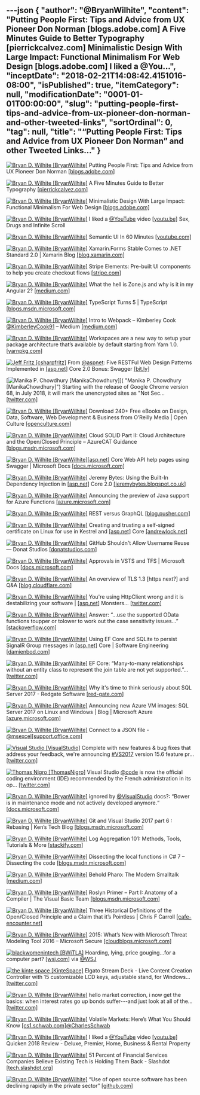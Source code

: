 ---json
{
  "author": "@BryanWilhite",
  "content": "Putting People First: Tips and Advice from UX Pioneer Don Norman [blogs.adobe.com] A Five Minutes Guide to Better Typography [pierrickcalvez.com] Minimalistic Design With Large Impact: Functional Minimalism For Web Design [blogs.adobe.com] I liked a @You...",
  "inceptDate": "2018-02-21T14:08:42.4151016-08:00",
  "isPublished": true,
  "itemCategory": null,
  "modificationDate": "0001-01-01T00:00:00",
  "slug": "putting-people-first-tips-and-advice-from-ux-pioneer-don-norman-and-other-tweeted-links",
  "sortOrdinal": 0,
  "tag": null,
  "title": "“Putting People First: Tips and Advice from UX Pioneer Don Norman” and other Tweeted Links…"
}
---

[<img alt="Bryan D. Wilhite [BryanWilhite]" src="https://songhay.blob.core.windows.net/shared-social-twitter/BryanWilhite.jpeg">](http://t.co/UNdqV0Z1zz "Bryan D. Wilhite [BryanWilhite]") Putting People First: Tips and Advice from UX Pioneer Don Norman [[blogs.adobe.com]](https://blogs.adobe.com/creativecloud/putting-people-first-tips-and-advice-from-ux-pioneer-don-norman/)

[<img alt="Bryan D. Wilhite [BryanWilhite]" src="https://songhay.blob.core.windows.net/shared-social-twitter/BryanWilhite.jpeg">](http://t.co/UNdqV0Z1zz "Bryan D. Wilhite [BryanWilhite]") A Five Minutes Guide to Better Typography [[pierrickcalvez.com]](http://pierrickcalvez.com/journal/a-five-minutes-guide-to-better-typography)

[<img alt="Bryan D. Wilhite [BryanWilhite]" src="https://songhay.blob.core.windows.net/shared-social-twitter/BryanWilhite.jpeg">](http://t.co/UNdqV0Z1zz "Bryan D. Wilhite [BryanWilhite]") Minimalistic Design With Large Impact: Functional Minimalism For Web Design [[blogs.adobe.com]](https://blogs.adobe.com/creativecloud/functional-minimalism-for-web-design/)

[<img alt="Bryan D. Wilhite [BryanWilhite]" src="https://songhay.blob.core.windows.net/shared-social-twitter/BryanWilhite.jpeg">](http://t.co/UNdqV0Z1zz "Bryan D. Wilhite [BryanWilhite]") I liked a [@YouTube](http://twitter.com/YouTube) video [[youtu.be]](http://youtu.be/TaAg6dQMEgU?a) Sex, Drugs and Infinite Scroll 

[<img alt="Bryan D. Wilhite [BryanWilhite]" src="https://songhay.blob.core.windows.net/shared-social-twitter/BryanWilhite.jpeg">](http://t.co/UNdqV0Z1zz "Bryan D. Wilhite [BryanWilhite]") Semantic UI In 60 Minutes [[youtube.com]](https://www.youtube.com/watch?v=a9mUH1EWp40)

[<img alt="Bryan D. Wilhite [BryanWilhite]" src="https://songhay.blob.core.windows.net/shared-social-twitter/BryanWilhite.jpeg">](http://t.co/UNdqV0Z1zz "Bryan D. Wilhite [BryanWilhite]") Xamarin.Forms Stable Comes to .NET Standard 2.0 | Xamarin Blog [[blog.xamarin.com]](https://blog.xamarin.com/xamarin-forms-stable-comes-to-net-standard-2-0/)

[<img alt="Bryan D. Wilhite [BryanWilhite]" src="https://songhay.blob.core.windows.net/shared-social-twitter/BryanWilhite.jpeg">](http://t.co/UNdqV0Z1zz "Bryan D. Wilhite [BryanWilhite]") Stripe Elements: Pre-built UI components to help you create checkout flows [[stripe.com]](https://stripe.com/elements)

[<img alt="Bryan D. Wilhite [BryanWilhite]" src="https://songhay.blob.core.windows.net/shared-social-twitter/BryanWilhite.jpeg">](http://t.co/UNdqV0Z1zz "Bryan D. Wilhite [BryanWilhite]") What the hell is Zone.js and why is it in my Angular 2? [[medium.com]](https://medium.com/@MertzAlertz/what-the-hell-is-zone-js-and-why-is-it-in-my-angular-2-6ff28bcf943e)

[<img alt="Bryan D. Wilhite [BryanWilhite]" src="https://songhay.blob.core.windows.net/shared-social-twitter/BryanWilhite.jpeg">](http://t.co/UNdqV0Z1zz "Bryan D. Wilhite [BryanWilhite]") TypeScript Turns 5 | TypeScript [[blogs.msdn.microsoft.com]](https://blogs.msdn.microsoft.com/typescript/2017/10/02/typescript-turns-5/)

[<img alt="Bryan D. Wilhite [BryanWilhite]" src="https://songhay.blob.core.windows.net/shared-social-twitter/BryanWilhite.jpeg">](http://t.co/UNdqV0Z1zz "Bryan D. Wilhite [BryanWilhite]") Intro to Webpack – Kimberley Cook [@KimberleyCook91](http://twitter.com/KimberleyCook91) – Medium [[medium.com]](https://medium.com/@kimberleycook/intro-to-webpack-1d035a47028d)

[<img alt="Bryan D. Wilhite [BryanWilhite]" src="https://songhay.blob.core.windows.net/shared-social-twitter/BryanWilhite.jpeg">](http://t.co/UNdqV0Z1zz "Bryan D. Wilhite [BryanWilhite]") Workspaces are a new way to setup your package architecture that’s available by default starting from Yarn 1.0. [[yarnpkg.com]](https://yarnpkg.com/lang/en/docs/workspaces/)

[<img alt="Jeff Fritz [csharpfritz]" src="https://songhay.blob.core.windows.net/shared-social-twitter/csharpfritz.jpg">](https://t.co/b3mDItgW1b "Jeff Fritz [csharpfritz]") From [@aspnet](http://twitter.com/aspnet): Five RESTFul Web Design Patterns Implemented in [[asp.net]](http://ASP.NET) Core 2.0 Bonus: Swagger [[bit.ly]](http://bit.ly/2H7xBCO)

[<img alt="Manika P. Chowdhury [ManikaChowdhury]" src="https://songhay.blob.core.windows.net/shared-social-twitter/ManikaChowdhury.jpg">]( "Manika P. Chowdhury [ManikaChowdhury]") Starting with the release of Google Chrome version 68, in July 2018, it will mark the unencrypted sites as "Not Sec… [[twitter.com]](https://twitter.com/i/web/status/962137291593457664)

[<img alt="Bryan D. Wilhite [BryanWilhite]" src="https://songhay.blob.core.windows.net/shared-social-twitter/BryanWilhite.jpeg">](http://t.co/UNdqV0Z1zz "Bryan D. Wilhite [BryanWilhite]") Download 240+ Free eBooks on Design, Data, Software, Web Development &amp; Business from O’Reilly Media | Open Culture [[openculture.com]](http://www.openculture.com/2018/02/download-240-free-ebooks-on-design-data-software-web-development-business-from-oreilly-media.html)

[<img alt="Bryan D. Wilhite [BryanWilhite]" src="https://songhay.blob.core.windows.net/shared-social-twitter/BryanWilhite.jpeg">](http://t.co/UNdqV0Z1zz "Bryan D. Wilhite [BryanWilhite]") Cloud SOLID Part II: Cloud Architecture and the Open/Closed Principle – AzureCAT Guidance [[blogs.msdn.microsoft.com]](https://blogs.msdn.microsoft.com/azurecat/2017/09/28/cloud-solid-part-ii-cloud-architecture-and-the-openclosed-principle/)

[<img alt="Bryan D. Wilhite [BryanWilhite]" src="https://songhay.blob.core.windows.net/shared-social-twitter/BryanWilhite.jpeg">](http://t.co/UNdqV0Z1zz "Bryan D. Wilhite [BryanWilhite]")[[asp.net]](http://ASP.NET) Core Web API help pages using Swagger | Microsoft Docs [[docs.microsoft.com]](https://docs.microsoft.com/en-us/aspnet/core/tutorials/web-api-help-pages-using-swagger?tabs=visual-studio)

[<img alt="Bryan D. Wilhite [BryanWilhite]" src="https://songhay.blob.core.windows.net/shared-social-twitter/BryanWilhite.jpeg">](http://t.co/UNdqV0Z1zz "Bryan D. Wilhite [BryanWilhite]") Jeremy Bytes: Using the Built-In Dependency Injection in [[asp.net]](http://ASP.NET) Core 2.0 [[jeremybytes.blogspot.co.uk]](https://jeremybytes.blogspot.co.uk/2017/09/using-built-in-dependency-injection-in.html)

[<img alt="Bryan D. Wilhite [BryanWilhite]" src="https://songhay.blob.core.windows.net/shared-social-twitter/BryanWilhite.jpeg">](http://t.co/UNdqV0Z1zz "Bryan D. Wilhite [BryanWilhite]") Announcing the preview of Java support for Azure Functions [[azure.microsoft.com]](https://azure.microsoft.com/en-us/blog/announcing-the-preview-of-java-support-for-azure-functions/)

[<img alt="Bryan D. Wilhite [BryanWilhite]" src="https://songhay.blob.core.windows.net/shared-social-twitter/BryanWilhite.jpeg">](http://t.co/UNdqV0Z1zz "Bryan D. Wilhite [BryanWilhite]") REST versus GraphQL [[blog.pusher.com]](https://blog.pusher.com/rest-versus-graphql/)

[<img alt="Bryan D. Wilhite [BryanWilhite]" src="https://songhay.blob.core.windows.net/shared-social-twitter/BryanWilhite.jpeg">](http://t.co/UNdqV0Z1zz "Bryan D. Wilhite [BryanWilhite]") Creating and trusting a self-signed certificate on Linux for use in Kestrel and [[asp.net]](http://ASP.NET) Core [[andrewlock.net]](https://andrewlock.net/creating-and-trusting-a-self-signed-certificate-on-linux-for-use-in-kestrel-and-asp-net-core/)

[<img alt="Bryan D. Wilhite [BryanWilhite]" src="https://songhay.blob.core.windows.net/shared-social-twitter/BryanWilhite.jpeg">](http://t.co/UNdqV0Z1zz "Bryan D. Wilhite [BryanWilhite]") GitHub Shouldn't Allow Username Reuse — Donat Studios [[donatstudios.com]](https://donatstudios.com/GithubsTotalSecurityFacepalm)

[<img alt="Bryan D. Wilhite [BryanWilhite]" src="https://songhay.blob.core.windows.net/shared-social-twitter/BryanWilhite.jpeg">](http://t.co/UNdqV0Z1zz "Bryan D. Wilhite [BryanWilhite]") Approvals in VSTS and TFS | Microsoft Docs [[docs.microsoft.com]](https://docs.microsoft.com/en-us/vsts/build-release/concepts/definitions/release/approvals/approvals)

[<img alt="Bryan D. Wilhite [BryanWilhite]" src="https://songhay.blob.core.windows.net/shared-social-twitter/BryanWilhite.jpeg">](http://t.co/UNdqV0Z1zz "Bryan D. Wilhite [BryanWilhite]") An overview of TLS 1.3 [https next?] and Q&amp;A [[blog.cloudflare.com]](https://blog.cloudflare.com/tls-1-3-overview-and-q-and-a/)

[<img alt="Bryan D. Wilhite [BryanWilhite]" src="https://songhay.blob.core.windows.net/shared-social-twitter/BryanWilhite.jpeg">](http://t.co/UNdqV0Z1zz "Bryan D. Wilhite [BryanWilhite]") You're using HttpClient wrong and it is destabilizing your software | [[asp.net]](http://ASP.NET) Monsters… [[twitter.com]](https://twitter.com/i/web/status/962581109027590144)

[<img alt="Bryan D. Wilhite [BryanWilhite]" src="https://songhay.blob.core.windows.net/shared-social-twitter/BryanWilhite.jpeg">](http://t.co/UNdqV0Z1zz "Bryan D. Wilhite [BryanWilhite]") Answer: “…use the supported OData functions toupper or tolower to work out the case sensitivity issues…” [[stackoverflow.com]](https://stackoverflow.com/a/16428731/22944)

[<img alt="Bryan D. Wilhite [BryanWilhite]" src="https://songhay.blob.core.windows.net/shared-social-twitter/BryanWilhite.jpeg">](http://t.co/UNdqV0Z1zz "Bryan D. Wilhite [BryanWilhite]") Using EF Core and SQLite to persist SignalR Group messages in [[asp.net]](http://ASP.NET) Core | Software Engineering [[damienbod.com]](https://damienbod.com/2017/09/29/using-ef-core-and-sqlite-to-persist-signalr-group-messages-in-asp-net-core/)

[<img alt="Bryan D. Wilhite [BryanWilhite]" src="https://songhay.blob.core.windows.net/shared-social-twitter/BryanWilhite.jpeg">](http://t.co/UNdqV0Z1zz "Bryan D. Wilhite [BryanWilhite]") EF Core: “Many-to-many relationships without an entity class to represent the join table are not yet supported.”… [[twitter.com]](https://twitter.com/i/web/status/963580797314850817)

[<img alt="Bryan D. Wilhite [BryanWilhite]" src="https://songhay.blob.core.windows.net/shared-social-twitter/BryanWilhite.jpeg">](http://t.co/UNdqV0Z1zz "Bryan D. Wilhite [BryanWilhite]") Why it's time to think seriously about SQL Server 2017 - Redgate Software [[red-gate.com]](http://www.red-gate.com/blog/database-development/sql-server-2017-will-change-how-we-think-about-it)

[<img alt="Bryan D. Wilhite [BryanWilhite]" src="https://songhay.blob.core.windows.net/shared-social-twitter/BryanWilhite.jpeg">](http://t.co/UNdqV0Z1zz "Bryan D. Wilhite [BryanWilhite]") Announcing new Azure VM images: SQL Server 2017 on Linux and Windows | Blog | Microsoft Azure [[azure.microsoft.com]](https://azure.microsoft.com/en-us/blog/announcing-new-azure-vm-images-sql-server-2017-on-linux-and-windows/)

[<img alt="Bryan D. Wilhite [BryanWilhite]" src="https://songhay.blob.core.windows.net/shared-social-twitter/BryanWilhite.jpeg">](http://t.co/UNdqV0Z1zz "Bryan D. Wilhite [BryanWilhite]") Connect to a JSON file - [@msexcel](http://twitter.com/msexcel)[[support.office.com]](https://support.office.com/en-us/article/connect-to-a-json-file-f65207ab-d957-4bf0-bec3-a08bb53cd4c0)

[<img alt="Visual Studio [VisualStudio]" src="https://songhay.blob.core.windows.net/shared-social-twitter/VisualStudio.jpg">](http://t.co/OqnL9IGcUY "Visual Studio [VisualStudio]") Complete with new features &amp; bug fixes that address your feedback, we're announcing [#VS2017](http://twitter.com/search?q=%23VS2017) version 15.6 feature pr… [[twitter.com]](https://twitter.com/i/web/status/963066947481907200)

[<img alt="Thomas Nigro [ThomasNigro]" src="https://songhay.blob.core.windows.net/shared-social-twitter/ThomasNigro.jpg">](https://t.co/2TBxlC38XT "Thomas Nigro [ThomasNigro]") Visual Studio [@code](http://twitter.com/code) is now the official coding environment (IDE) recommended by the French administration in its op… [[twitter.com]](https://twitter.com/i/web/status/963532540932915200)

[<img alt="Bryan D. Wilhite [BryanWilhite]" src="https://songhay.blob.core.windows.net/shared-social-twitter/BryanWilhite.jpeg">](http://t.co/UNdqV0Z1zz "Bryan D. Wilhite [BryanWilhite]") ignored by [@VisualStudio](http://twitter.com/VisualStudio) docs?: “Bower is in maintenance mode and not actively developed anymore.“ [[docs.microsoft.com]](https://docs.microsoft.com/en-us/aspnet/core/client-side/bower#comments-container)

[<img alt="Bryan D. Wilhite [BryanWilhite]" src="https://songhay.blob.core.windows.net/shared-social-twitter/BryanWilhite.jpeg">](http://t.co/UNdqV0Z1zz "Bryan D. Wilhite [BryanWilhite]") Git and Visual Studio 2017 part 6 : Rebasing | Ken’s Tech Blog [[blogs.msdn.microsoft.com]](https://blogs.msdn.microsoft.com/kenakamu/2017/10/02/git-and-visual-studio-2017-part-6/)

[<img alt="Bryan D. Wilhite [BryanWilhite]" src="https://songhay.blob.core.windows.net/shared-social-twitter/BryanWilhite.jpeg">](http://t.co/UNdqV0Z1zz "Bryan D. Wilhite [BryanWilhite]") Log Aggregation 101: Methods, Tools, Tutorials &amp; More [[stackify.com]](https://stackify.com/log-aggregation-101/)

[<img alt="Bryan D. Wilhite [BryanWilhite]" src="https://songhay.blob.core.windows.net/shared-social-twitter/BryanWilhite.jpeg">](http://t.co/UNdqV0Z1zz "Bryan D. Wilhite [BryanWilhite]") Dissecting the local functions in C# 7 – Dissecting the code [[blogs.msdn.microsoft.com]](https://blogs.msdn.microsoft.com/seteplia/2017/10/03/dissecting-the-local-functions-in-c-7/)

[<img alt="Bryan D. Wilhite [BryanWilhite]" src="https://songhay.blob.core.windows.net/shared-social-twitter/BryanWilhite.jpeg">](http://t.co/UNdqV0Z1zz "Bryan D. Wilhite [BryanWilhite]") Behold Pharo: The Modern Smalltalk [[medium.com]](https://medium.com/smalltalk-talk/behold-pharo-the-modern-smalltalk-38e132c46053)

[<img alt="Bryan D. Wilhite [BryanWilhite]" src="https://songhay.blob.core.windows.net/shared-social-twitter/BryanWilhite.jpeg">](http://t.co/UNdqV0Z1zz "Bryan D. Wilhite [BryanWilhite]") Roslyn Primer – Part I: Anatomy of a Compiler | The Visual Basic Team [[blogs.msdn.microsoft.com]](https://blogs.msdn.microsoft.com/vbteam/2017/10/02/roslyn-primer-part-i-anatomy-of-a-compiler/)

[<img alt="Bryan D. Wilhite [BryanWilhite]" src="https://songhay.blob.core.windows.net/shared-social-twitter/BryanWilhite.jpeg">](http://t.co/UNdqV0Z1zz "Bryan D. Wilhite [BryanWilhite]") Three Historical Definitions of the Open/Closed Principle and a Claim that it’s Pointless | Chris F Carroll [[cafe-encounter.net]](https://www.cafe-encounter.net/p2158/three-historical-definitions-of-the-openclosed-principle-and-a-claim-that-its-pointless#gsc.tab=0)

[<img alt="Bryan D. Wilhite [BryanWilhite]" src="https://songhay.blob.core.windows.net/shared-social-twitter/BryanWilhite.jpeg">](http://t.co/UNdqV0Z1zz "Bryan D. Wilhite [BryanWilhite]") 2015: What’s New with Microsoft Threat Modeling Tool 2016 – Microsoft Secure [[cloudblogs.microsoft.com]](https://cloudblogs.microsoft.com/microsoftsecure/2015/10/07/whats-new-with-microsoft-threat-modeling-tool-2016/)

[<img alt="blackwomenintech [BWiTLA]" src="https://songhay.blob.core.windows.net/shared-social-twitter/BWiTLA.jpeg">](https://t.co/Z1JeN5MH6T "blackwomenintech [BWiTLA]") Hoarding, lying, price gouging...for a computer part? [[wsj.com]](https://www.wsj.com/articles/the-computer-part-people-are-hoarding-i-felt-like-i-was-buying-drugs-1518195876) via [@WSJ](http://twitter.com/WSJ)

[<img alt="the kinte space [KinteSpace]" src="https://songhay.blob.core.windows.net/shared-social-twitter/KinteSpace.png">](http://t.co/s5roAXuR0y "the kinte space [KinteSpace]") Elgato Stream Deck - Live Content Creation Controller with 15 customizable LCD keys, adjustable stand, for Windows… [[twitter.com]](https://twitter.com/i/web/status/962894438216314880)

[<img alt="Bryan D. Wilhite [BryanWilhite]" src="https://songhay.blob.core.windows.net/shared-social-twitter/BryanWilhite.jpeg">](http://t.co/UNdqV0Z1zz "Bryan D. Wilhite [BryanWilhite]") hello market correction, i now get the basics: when interest rates go up bonds suffer---and just look at all of the… [[twitter.com]](https://twitter.com/i/web/status/962066750496886784)

[<img alt="Bryan D. Wilhite [BryanWilhite]" src="https://songhay.blob.core.windows.net/shared-social-twitter/BryanWilhite.jpeg">](http://t.co/UNdqV0Z1zz "Bryan D. Wilhite [BryanWilhite]") Volatile Markets: Here’s What You Should Know [[cs1.schwab.com]](https://cs1.schwab.com/track?type=click&enid=ZWFzPTYmbXNpZD0xJmF1aWQ9MTE3MjQ2MzI1Jm1haWxpbmdpZD01MDk2MiZtZXNzYWdlaWQ9MzczMyZkYXRhYmFzZWlkPTU3ODQmc2VyaWFsPTEwMDY3MTQ3NCZlbWFpbGlkPUJSWUFOLldJTEhJVEVAR01BSUwuQ09NJnVzZXJpZD1jYW1wbjAyOTg4MzM3MTE5OWJhY21hbnY1bGlhb2FhYXdmNXR1YWsmdGFyZ2V0aWQ9Jm1uPTI3MzE5MSZmbD0mbXZpZD0mZXh0cmE9JiYm&&&market_volatility&&&https://www.schwab.com/resource-center/insights/section/market-volatility)[@CharlesSchwab](http://twitter.com/CharlesSchwab)

[<img alt="Bryan D. Wilhite [BryanWilhite]" src="https://songhay.blob.core.windows.net/shared-social-twitter/BryanWilhite.jpeg">](http://t.co/UNdqV0Z1zz "Bryan D. Wilhite [BryanWilhite]") I liked a [@YouTube](http://twitter.com/YouTube) video [[youtu.be]](http://youtu.be/0Jg-gkE0pEA?a) Quicken 2018 Review - Deluxe, Premier, Home, Business &amp; Rental Property 

[<img alt="Bryan D. Wilhite [BryanWilhite]" src="https://songhay.blob.core.windows.net/shared-social-twitter/BryanWilhite.jpeg">](http://t.co/UNdqV0Z1zz "Bryan D. Wilhite [BryanWilhite]") 51 Percent of Financial Services Companies Believe Existing Tech is Holding Them Back - Slashdot [[tech.slashdot.org]](https://tech.slashdot.org/story/18/02/09/1932217/51-percent-of-financial-services-companies-believe-existing-tech-is-holding-them-back?utm_source=rss1.0mainlinkanon&utm_medium=feed)

[<img alt="Bryan D. Wilhite [BryanWilhite]" src="https://songhay.blob.core.windows.net/shared-social-twitter/BryanWilhite.jpeg">](http://t.co/UNdqV0Z1zz "Bryan D. Wilhite [BryanWilhite]") “Use of open source software has been declining rapidly in the private sector” [[github.com]](https://github.com/GSA/modernization/issues/41)
